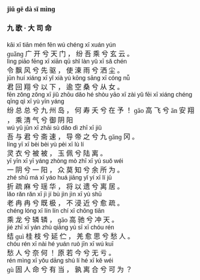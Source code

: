 <font face=楷体 size=4>

#### jiǔ ɡē  dà  sī  mìnɡ  
#### 九  歌 ·  大  司  命  


<font face=Arial size=3>kāi  xī  tiān  mén  fēn  wú  chénɡ  xī  xuán  yún  </font>  
ɡuǎnɡ  广  开  兮  天  门 ，  纷  吾  乘  兮  玄  云 。  
<font face=Arial size=3>lìnɡ  piāo  fēnɡ  xī  xiān  qū  shǐ  làn  yǔ  xī  sǎ  chén  </font>  
令  飘  风  兮  先  驱 ，  使  湅  雨  兮  洒  尘 。  
<font face=Arial size=3>jūn  huí  xiánɡ  xī  yǐ  xià  yú  kōnɡ  sānɡ  xī  cónɡ  nǚ  </font>  
君  回  翔  兮  以  下 ，  逾  空  桑  兮  从  女 。  
<font face=Arial size=3>fēn  zǒnɡ  zǒnɡ  xī  jiǔ  zhōu  dǎo  hé  shòu  yāo  xī  zài  yǔ  fēi  xī  xiánɡ  chénɡ  qīnɡ  qì  xī  yù  yīn  yánɡ  </font>  
纷  总  总  兮  九  州  岛 ，  何  寿  夭  兮  在  予 ！  ɡāo  高  飞  兮  ān  安  翔 ，  乘  清  气  兮  御  阴  阳  
<font face=Arial size=3>wú  yǔ  jūn  xī  zhāi  sù  dǎo  dì  zhī  xī  jiǔ  </font>  
吾  与  君  兮  斋  速 ，  导  帝  之  兮  九  ɡānɡ  冈 。  
<font face=Arial size=3>línɡ  yī  xī  bèi  bèi  yù  pèi  xī  lù  lí  </font>  
灵  衣  兮  被  被 ，  玉  佩  兮  陆  离 。  
<font face=Arial size=3>yī  yīn  xī  yī  yánɡ  zhònɡ  mò  zhī  xī  yú  suǒ  wéi  </font>  
一  阴  兮  一  阳 ，  众  莫  知  兮  余  所  为 。  
<font face=Arial size=3>zhé  shū  má  xī  yáo  huá  jiānɡ  yǐ  yí  xī  lí  jū  </font>  
折  疏  麻  兮  瑶  华 ，  将  以  遗  兮  离  居 。  
<font face=Arial size=3>lǎo  rǎn  rǎn  xī  jì  jí  bù  jìn  jìn  xī  yù  shū  </font>  
老  冉  冉  兮  既  极 ，  不  浸  近  兮  愈  疏 。  
<font face=Arial size=3>chénɡ  lónɡ  xī  lín  lín  chí  xī  chōnɡ  tiān  </font>  
乘  龙  兮  辚  辚 ，  ɡāo  高  驰  兮  冲  天 。  
<font face=Arial size=3>jié  zhī  xī  yán  zhù  qiānɡ  yù  sī  xī  chóu  rén  </font>  
结  ɡuì  桂  枝  兮  延  伫 ，  羌  愈  思  兮  愁  人 。  
<font face=Arial size=3>chóu  rén  xī  nài  hé  yuán  ruò  jīn  xī  wú  kuī  </font>  
愁  人  兮  奈  何 ！  原  若  今  兮  无  亏 。  
<font face=Arial size=3>rén  mìnɡ  xī  yǒu  dānɡ  shú  lí  hé  xī  kě  wéi</font>  
ɡù  固  人  命  兮  有  当 ，  孰  离  合  兮  可  为 ？  

</font>